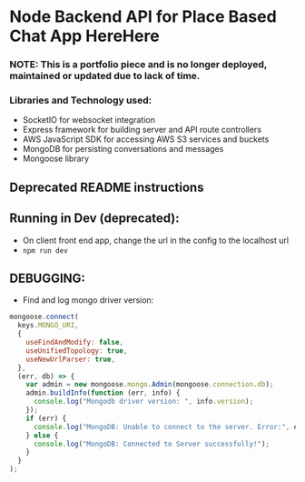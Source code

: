 # Node Backend API for Place Based Chat App HereHere

### NOTE: This is a portfolio piece and is no longer deployed, maintained or updated due to lack of time.

### Libraries and Technology used:

- SocketIO for websocket integration
- Express framework for building server and API route controllers
- AWS JavaScript SDK for accessing AWS S3 services and buckets
- MongoDB for persisting conversations and messages
- Mongoose library

## Deprecated README instructions

## Running in Dev (deprecated):

- On client front end app, change the url in the config to the localhost url
- `npm run dev`

## DEBUGGING:

- Find and log mongo driver version:

```javascript
mongoose.connect(
  keys.MONGO_URI,
  {
    useFindAndModify: false,
    useUnifiedTopology: true,
    useNewUrlParser: true,
  },
  (err, db) => {
    var admin = new mongoose.mongo.Admin(mongoose.connection.db);
    admin.buildInfo(function (err, info) {
      console.log("Mongodb driver version: ", info.version);
    });
    if (err) {
      console.log("MongoDB: Unable to connect to the server. Error:", err);
    } else {
      console.log("MongoDB: Connected to Server successfully!");
    }
  }
);
```
